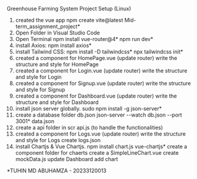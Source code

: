 Greenhouse Farming System Project Setup (Linux)

1. created the vue app
   npm create vite@latest Mid-term_assignment_project*
2. Open Folder in Visual Studio Code
3. Open Terminal
    npm install vue-router@4*
    npm run dev*
4. install Axios: 
    npm install axios*
5. install Tailwind CSS: 
    npm install -D tailwindcss*
    npx tailwindcss init*
5. created a component for HomePage.vue (update router)
   write the structure and style for HomePage
6. created a component for Login.vue (update router)
   write the structure and style for Login
7. created a component for Signup.vue (update router)
   write the structure and style for Signup
8. created a component for Dashboard.vue (update router)
   write the structure and style for Dashboard
9. install json server globally.
   sudo npm install -g json-server*
10. create a database folder
    db.json
    json-server --watch db.json --port 3001*
    data.json
11. create a api folder in scr
    api.js (to handle the functionalities)
12. created a component for Logs.vue (update router)
    write the structure and style for Logs
    create logs.json
13. install Chartjs & Vue Chartjs.
    npm install chart.js vue-chartjs*
    create a component folder for chaerts
    create a SimpleLineChart.vue
    create mockData.js
    update Dashboard add chart


*TUHIN MD ABUHAMZA - 20233120013